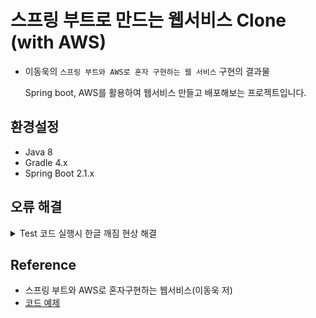# 스프링 부트로 만드는 웹서비스 Clone (with AWS)

- 이동욱의 `스프링 부트와 AWS로 혼자 구현하는 웹 서비스` 구현의 결과물

  Spring boot, AWS를 활용하여 웹서비스 만들고 배포해보는 프로젝트입니다.

## 환경설정

- Java 8
- Gradle 4.x
- Spring Boot 2.1.x

## 오류 해결

<details>
    <summary>Test 코드 실행시 한글 깨짐 현상 해결</summary>
        <div markdown="1">
        	IDE, 프로젝트 인코딩 형식 변경 
        	1. 최상단 네비게이션 바 File 클릭 
        	2. 드롭다운 메뉴 중 Settings 클릭
        	3. 좌측 메뉴 중 Editor 클릭
        	4. File Encodings 탭 클릭
        	5. Global Encoding, Project Encoding, Properties Files 설정 UTF-8로 변경
        	6. 저장

        	Tomcat Server 인코딩 설정
        	1. 최상단 네비게이션 바 Run 클릭
        	2. Edit Configurations 클릭
        	3. Templates 클릭
        	4. Tomcat Server의 Local 클릭
        	   [참고! 3 -> 4번 순서로 진행시 기본 세팅 값을 불러오지 않아 수동 세팅 필요.. 
        	   왜 그런지는 모르겠음..] 
        	3-1. 설정 창 좌측 상단 + 버튼(add new configuration, 단축키 alt + insert) 클릭
        	4-1. 드롭다운 메뉴 중 Tomcat Server의 Local 클릭
        	5-1. 정보 입력 후 VM options 항목에 -Dfile.encoding=UTF-8 추가 후 저장
        	
        	JVM option 인코딩 설정
        	1. 최상단 네비게이션 바 Help 클릭
        	2. Edit Custom VM Options 클릭
        	3. idea64.exe.vmoptions 파일 실행
        	4. 맨 아랫줄 -Dfile.encoding=UTF-8 추가
        	5. 저장
        	
        	참고 
        	idea64.exe.vmoptions?
        	Windows의 실행 파일에 따라 IntelliJ IDEA의 JVM 옵션을 설정하는 파일
        	
        	해당 옵션에서 UTF-8 인코딩 설정시 꼭 Tomcat 인코딩 설정도 바꿔줘야함
        	IDEA 콘솔과 Tomcat 인코딩 환경이 달라져 한글 깨짐 현상 발생
        </div>
</details>



## Reference

- 스프링 부트와 AWS로 혼자구현하는 웹서비스(이동욱 저)  
- [코드 예제](https://github.com/jojoldu/freelec-springboot2-webservice)  
